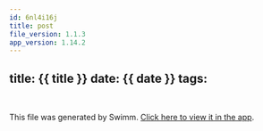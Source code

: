 ```yaml
---
id: 6nl4i16j
title: post
file_version: 1.1.3
app_version: 1.14.2
---
```


## title: {{ title }} date: {{ date }} tags:

<br/>

This file was generated by Swimm. [Click here to view it in the app](https://app.swimm.io/repos/Z2l0aHViJTNBJTNBYmxvZyUzQSUzQXdlbmZlbmd3YW5n/docs/6nl4i16j).
